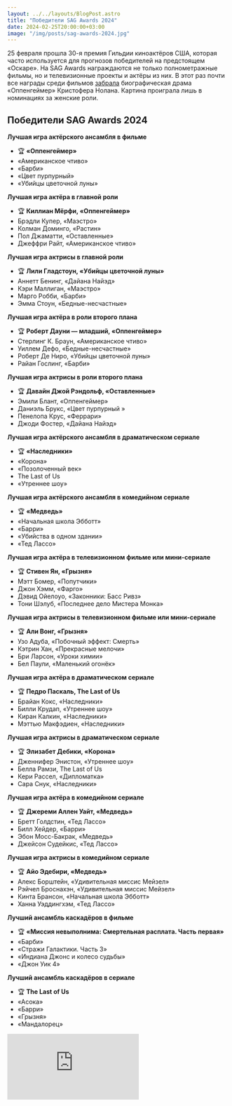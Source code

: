 ```yaml
---
layout: ../../layouts/BlogPost.astro
title: "Победители SAG Awards 2024"
date: 2024-02-25T20:00:00+03:00
image: "/img/posts/sag-awards-2024.jpg"
---
```


25 февраля прошла 30-я премия Гильдии киноактёров США, которая часто используется для прогнозов победителей на предстоящем «Оскаре». На SAG Awards награждаются не только полнометражные фильмы, но и телевизионные проекты и актёры из них. В этот раз почти все награды среди фильмов [забрала](https://www.sagawards.org/awards/nominees-and-recipients/30th-annual-screen-actors-guild-awards) биографическая драма «Оппенгеймер» Кристофера Нолана. Картина проиграла лишь в номинациях за женские роли.

## Победители SAG Awards 2024

**Лучшая игра актёрского ансамбля в фильме**

-   🏆 **«Оппенгеймер»**
-   «Американское чтиво»  
-   «Барби»
-   «Цвет пурпурный»  
-   «Убийцы цветочной луны»  

**Лучшая игра актёра в главной роли**

-   🏆 **Киллиан Мёрфи, «Оппенгеймер»**  
-   Брэдли Купер, «Маэстро»
-   Колман Доминго, «Растин»  
-   Пол Джаматти, «Оставленные»  
-   Джеффри Райт, «Американское чтиво»  

**Лучшая игра актрисы в главной роли**

-   🏆 **Лили Гладстоун, «Убийцы цветочной луны»**  
-   Аннетт Бенинг, «Дайана Найэд»
-   Кэри Маллиган, «Маэстро»  
-   Марго Робби, «Барби»
-   Эмма Стоун, «Бедные-несчастные»

**Лучшая игра актёра в роли второго плана**

-   🏆 **Роберт Дауни — младший, «Оппенгеймер»**
-   Стерлинг К. Браун, «Американское чтиво»
-   Уиллем Дефо, «Бедные-несчастные»  
-   Роберт Де Ниро, «Убийцы цветочной луны»
-   Райан Гослинг, «Барби»

**Лучшая игра актрисы в роли второго плана**

-   🏆 **Давайн Джой Рэндольф, «Оставленные»**  
-   Эмили Блант, «Оппенгеймер»
-   Даниэль Брукс, «Цвет пурпурный »  
-   Пенелопа Крус, «Феррари»  
-   Джоди Фостер, «Дайана Найэд»  

**Лучшая игра актёрского ансамбля в драматическом сериале**

-   🏆 **«Наследники»**
-   «Корона»
-   «Позолоченный век»  
-   The Last of Us
-   «Утреннее шоу»

**Лучшая игра актёрского ансамбля в комедийном сериале**

-   🏆 **«Медведь»**
-   «Начальная школа Эбботт»
-   «Барри»  
-   «Убийства в одном здании»  
-   «Тед Лассо»  

**Лучшая игра актёра в телевизионном фильме или мини-сериале**

-   🏆 **Стивен Ян, «Грызня»**
-   Мэтт Бомер, «Попутчики»
-   Джон Хэмм, «Фарго»
-   Дэвид Ойелоуо, «Законники: Басс Ривз»  
-   Тони Шэлуб, «Последнее дело Мистера Монка»  

**Лучшая игра актрисы в телевизионном фильме или мини-сериале**

-   🏆 **Али Вонг, «Грызня»**  
-   Узо Адуба, «Побочный эффект: Смерть»
-   Кэтрин Хан, «Прекрасные мелочи»  
-   Бри Ларсон, «Уроки химии»
-   Бел Паули, «Маленький огонёк»  
    
**Лучшая игра актёра в драматическом сериале**

-   🏆 **Педро Паскаль, The Last of Us**
-   Брайан Кокс, «Наследники»
-   Билли Крудап, «Утреннее шоу»  
-   Киран Калкин, «Наследники»
-   Мэттью Макфэдиен, «Наследники»  

**Лучшая игра актрисы в драматическом сериале**

-   🏆 **Элизабет Дебики, «Корона»**  
-   Дженнифер Энистон, «Утреннее шоу»
-   Белла Рамзи, The Last of Us
-   Кери Рассел, «Дипломатка»  
-   Сара Снук, «Наследники»  
    
**Лучшая игра актёра в комедийном сериале**

-   🏆 **Джереми Аллен Уайт, «Медведь»**  
-   Бретт Голдстин, «Тед Лассо»
-   Билл Хейдер, «Барри»  
-   Эбон Мосс-Бакрак, «Медведь»
-   Джейсон Судейкис, «Тед Лассо»  

**Лучшая игра актрисы в комедийном сериале**

-   🏆 **Айо Эдебири, «Медведь»**  
-   Алекс Борштейн, «Удивительная миссис Мейзел»
-   Рэйчел Броснахэн, «Удивительная миссис Мейзел»  
-   Кинта Брансон, «Начальная школа Эбботт»  
-   Ханна Уэддингхэм, «Тед Лассо»  

**Лучший ансамбль каскадёров в фильме**

-   🏆 **«Миссия невыполнима: Смертельная расплата. Часть первая»**  
-   «Барби»
-   «Стражи Галактики. Часть 3»  
-   «Индиана Джонс и колесо судьбы»  
-   «Джон Уик 4»  

**Лучший ансамбль каскадёров в сериале**

-   🏆 **The Last of Us**
-   «Асока»
-   «Барри»
-   «Грызня»
-   «Мандалорец»

<iframe class="yt" src="https://www.youtube.com/embed/6PnhabxMD58?si=R45uybD5zh8ZTcSI" title="YouTube video player" frameborder="0" allow="accelerometer; autoplay; clipboard-write; encrypted-media; gyroscope; picture-in-picture; web-share" allowfullscreen></iframe>